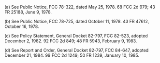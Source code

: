 (a) See Public Notice, FCC 78-322, dated May 25, 1978. 68 FCC 2d 979; 43 FR 25188, June 9, 1978.

(b) See Public Notice, FCC 78-725, dated October 11, 1978. 43 FR 47612, October 16, 1978.

(c) See Policy Statement, General Docket 82-797, FCC 82-523, adopted December 2, 1982. 92 FCC 2d 849; 48 FR 5943, February 9, 1983.

(d) See Report and Order, General Docket 82-797, FCC 84-647, adopted December 21, 1984. 99 FCC 2d 1249; 50 FR 1239, January 10, 1985.

